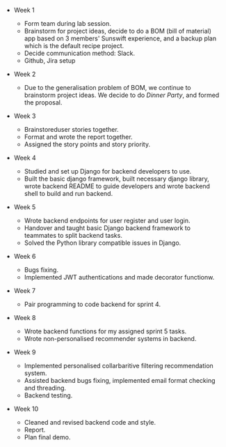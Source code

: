 - Week 1
  - Form team during lab session.
  - Brainstorm for project ideas, decide to do a BOM (bill of material) app based on 3 members' Sunswift experience, and a backup plan which is the default recipe project.
  - Decide communication method: Slack.
  - Github, Jira setup

- Week 2
  - Due to the generalisation problem of BOM, we continue to brainstorm project ideas. We decide to do *Dinner Party*, and formed the proposal.

- Week 3 
  - Brainstoreduser stories together.
  - Format and wrote the report together.
  - Assigned the story points and story priority.

- Week 4
  - Studied and set up Django for backend developers to use.
  - Built the basic django framework, built necessary django library, wrote backend README to guide developers and wrote backend shell to build and run backend.
  
- Week 5
   - Wrote backend endpoints for user register and user login.
   - Handover and taught basic Django backend framework to teammates to split backend tasks.
   - Solved the Python library compatible issues in Django.

- Week 6
  - Bugs fixing.
  - Implemented JWT authentications and made decorator functionw.

- Week 7
  - Pair programming to code backend for sprint 4.

- Week 8
  - Wrote backend functions for my assigned sprint 5 tasks.
  - Wrote non-personalised recommender systems in backend.

- Week 9
  - Implemented personalised collarbaritive filtering recommendation system.
  - Assisted backend bugs fixing, implemented email format checking and threading.
  - Backend testing.

- Week 10
  - Cleaned and revised backend code and style.
  - Report.
  - Plan final demo.
